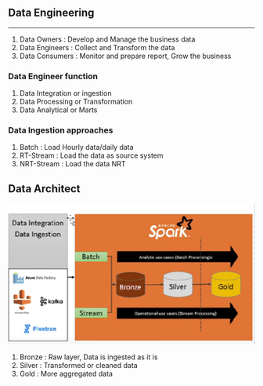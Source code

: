 ## Data Engineering

---
1. Data Owners : Develop and Manage the business data 
2. Data Engineers : Collect and Transform the data
3. Data Consumers : Monitor and prepare report, Grow the business

### Data Engineer function 
1. Data Integration or ingestion
2. Data Processing or Transformation
3. Data Analytical or Marts

### Data Ingestion approaches
1. Batch : Load Hourly data/daily data
2. RT-Stream : Load the data as source system
3. NRT-Stream : Load the data NRT

## Data Architect
![Data Architect](../Image/Modern_architect.png)
1. Bronze : Raw layer, Data is ingested as it is
2. Silver : Transformed or cleaned data 
3. Gold : More aggregated data 
